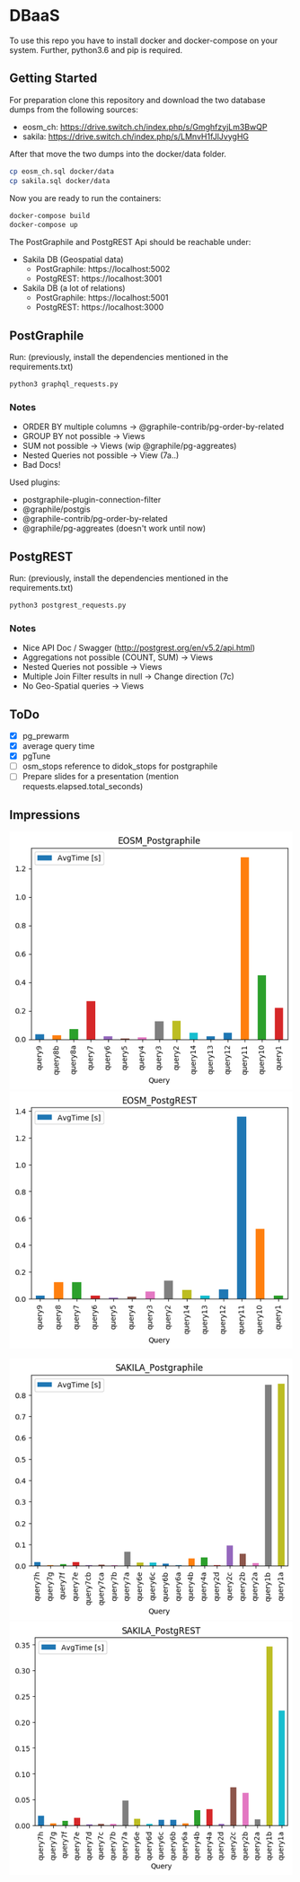 # DBaaS
To use this repo you have to install docker and docker-compose on your system.
Further, python3.6 and pip is required.

## Getting Started
For preparation clone this repository and download the two database dumps from the following sources:
   * eosm_ch: https://drive.switch.ch/index.php/s/GmghfzyjLm3BwQP
   * sakila: https://drive.switch.ch/index.php/s/LMnvH1fJlJvygHG

After that move the two dumps into the docker/data folder.
```bash
cp eosm_ch.sql docker/data
cp sakila.sql docker/data
```


Now you are ready to run the containers:
```bash
docker-compose build
docker-compose up
```

The PostGraphile and PostgREST Api should be reachable under:
  * Sakila DB (Geospatial data)
    * PostGraphile: https://localhost:5002
    * PostgREST: https://localhost:3001
  * Sakila DB (a lot of relations)
    * PostGraphile: https://localhost:5001
    * PostgREST: https://localhost:3000


## PostGraphile
Run: (previously, install the dependencies mentioned in the requirements.txt)
```bash
python3 graphql_requests.py
```


### Notes
  * ORDER BY multiple columns -> @graphile-contrib/pg-order-by-related
  * GROUP BY not possible -> Views
  * SUM not possible -> Views (wip @graphile/pg-aggreates)
  * Nested Queries not possible -> View (7a..)
  * Bad Docs!

Used plugins:
  * postgraphile-plugin-connection-filter
  * @graphile/postgis
  * @graphile-contrib/pg-order-by-related
  * @graphile/pg-aggreates (doesn't work until now)


## PostgREST
Run: (previously, install the dependencies mentioned in the requirements.txt)
```bash
python3 postgrest_requests.py
```


### Notes
  * Nice API Doc / Swagger (http://postgrest.org/en/v5.2/api.html)
  * Aggregations not possible (COUNT, SUM) -> Views
  * Nested Queries not possible -> Views
  * Multiple Join Filter results in null -> Change direction (7c)
  * No Geo-Spatial queries -> Views


## ToDo
 - [x] pg_prewarm
 - [x] average query time
 - [x] pgTune
 - [ ] osm_stops reference to didok_stops for postgraphile
 - [ ] Prepare slides for a presentation (mention requests.elapsed.total_seconds)

## Impressions
![EOSM_Postgraphile](DBaaS/results/EOSM_Postgraphile.png)
![EOSM_PostgREST](DBaaS/results/EOSM_PostgREST.png)

![SAKILA_Postgraphile](DBaaS/results/SAKILA_Postgraphile.png)
![SAKILA_PostgREST](DBaaS/results/SAKILA_PostgREST.png)

